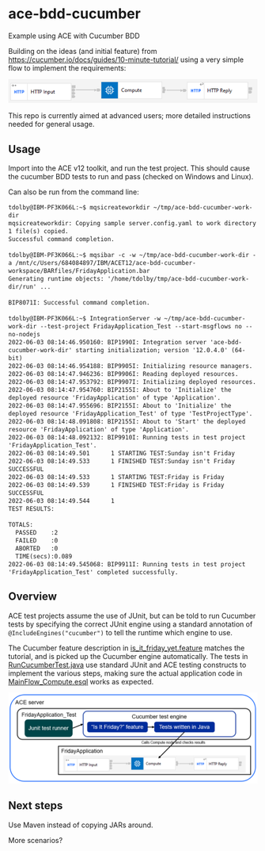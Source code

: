 # ace-bdd-cucumber
Example using ACE with Cucumber BDD

Building on the ideas (and initial feature) from https://cucumber.io/docs/guides/10-minute-tutorial/ using a
very simple flow to implement the requirements:

![Flow overview](FridayApplication/bdd-flow.png)

This repo is currently aimed at advanced users; more detailed instructions needed for general usage.

## Usage 

Import into the ACE v12 toolkit, and run the test project. This should cause the cucumber BDD tests to run 
and pass (checked on Windows and Linux).

Can also be run from the command line:
```
tdolby@IBM-PF3K066L:~$ mqsicreateworkdir ~/tmp/ace-bdd-cucumber-work-dir
mqsicreateworkdir: Copying sample server.config.yaml to work directory
1 file(s) copied.
Successful command completion.

tdolby@IBM-PF3K066L:~$ mqsibar -c -w ~/tmp/ace-bdd-cucumber-work-dir -a /mnt/c/Users/684084897/IBM/ACET12/ace-bdd-cucumber-workspace/BARfiles/FridayApplication.bar
Generating runtime objects: '/home/tdolby/tmp/ace-bdd-cucumber-work-dir/run' ...

BIP8071I: Successful command completion.

tdolby@IBM-PF3K066L:~$ IntegrationServer -w ~/tmp/ace-bdd-cucumber-work-dir --test-project FridayApplication_Test --start-msgflows no --no-nodejs
2022-06-03 08:14:46.950160: BIP1990I: Integration server 'ace-bdd-cucumber-work-dir' starting initialization; version '12.0.4.0' (64-bit)
2022-06-03 08:14:46.954188: BIP9905I: Initializing resource managers.
2022-06-03 08:14:47.946236: BIP9906I: Reading deployed resources.
2022-06-03 08:14:47.953792: BIP9907I: Initializing deployed resources.
2022-06-03 08:14:47.954760: BIP2155I: About to 'Initialize' the deployed resource 'FridayApplication' of type 'Application'.
2022-06-03 08:14:47.955696: BIP2155I: About to 'Initialize' the deployed resource 'FridayApplication_Test' of type 'TestProjectType'.
2022-06-03 08:14:48.091808: BIP2155I: About to 'Start' the deployed resource 'FridayApplication' of type 'Application'.
2022-06-03 08:14:48.092132: BIP9910I: Running tests in test project 'FridayApplication_Test'.
2022-06-03 08:14:49.501      1 STARTING TEST:Sunday isn't Friday
2022-06-03 08:14:49.533      1 FINISHED TEST:Sunday isn't Friday SUCCESSFUL
2022-06-03 08:14:49.533      1 STARTING TEST:Friday is Friday
2022-06-03 08:14:49.539      1 FINISHED TEST:Friday is Friday SUCCESSFUL
2022-06-03 08:14:49.544      1
TEST RESULTS:

TOTALS:
  PASSED    :2
  FAILED    :0
  ABORTED   :0
  TIME(secs):0.089
2022-06-03 08:14:49.545068: BIP9911I: Running tests in test project 'FridayApplication_Test' completed successfully.
```

## Overview

ACE test projects assume the use of JUnit, but can be told to run Cucumber tests by specifying the
correct JUnit engine using a standard annotation of `@IncludeEngines("cucumber")` to tell the runtime
which engine to use.

The Cucumber feature description in [is_it_friday_yet.feature](FridayApplication_Test/src/main/resources/bdd/cucumber/is_it_friday_yet.feature) matches the
tutorial, and is picked up the Cucumber engine automatically. 
The tests in [RunCucumberTest.java](FridayApplication_Test/src/main/java/bdd/cucumber/RunCucumberTest.java) use standard 
JUnit and ACE testing constructs to implement the various steps, making sure the actual application code in 
[MainFlow_Compute.esql](FridayApplication/MainFlow_Compute.esql) works as expected.

![BDD overview](FridayApplication/bdd-overview.png)

## Next steps

Use Maven instead of copying JARs around.

More scenarios?
